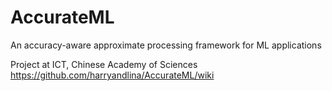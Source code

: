 # AccurateML
An accuracy-aware approximate processing framework for ML applications

Project at ICT, Chinese Academy of Sciences https://github.com/harryandlina/AccurateML/wiki
